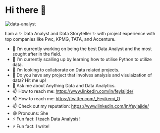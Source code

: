 


 # Hi there 👋 




![data-analyst](https://github.com/Fey-Lajide/Fey-Lajide/assets/124121752/ffbc0a1f-c485-4f06-a6e7-265ef56e229c)






**I** am a ✨ Data Analyst and Data Storyteller ✨ with project experience with top companies like Pwc, KPMG, TATA, and Accenture.


- 🔭 I’m currently working on being the best Data Analyst and the most sought after in the field. 
- 🌱 I’m currently scalling up by learning how to utilise Python to utilize data. 
- 👯 I’m looking to collaborate on Data related projects.
- 🤔 Do you have any project that involves analysis and visulaization of data? Hit me up!
- 💬 Ask me about Anything Data and Data Analytics.
- 📫 How to reach me: https://www.linkedin.com/in/feylajide/
- 📫 How to reach me: https://twitter.com/_Feyikemi_O
- 📫 Check out my reputation: https://www.linkedin.com/in/feylajide/
- 😄 Pronouns: She
- ⚡ Fun fact: I teach Data Analysis!
- ⚡ Fun fact: I write!

